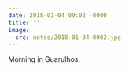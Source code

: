 ```yaml
---
date: 2018-01-04 09:02 -0000
title: ''
image:
  src: notes/2018-01-04-0902.jpg
---
```

Morning in Guarulhos.
